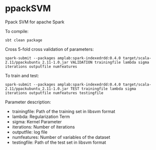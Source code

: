 # ppackSVM
Ppack SVM for apache Spark

To compile:

    sbt clean package


Cross 5-fold cross validation of parameters:

    spark-submit --packages amplab:spark-indexedrdd:0.4.0 target/scala-2.11/ppackubuntu_2.11-1.0.jar VALIDATION trainingfile lambda sigma iterations outputfile numfeatures
    
    
To train and test:

    spark-submit --packages amplab:spark-indexedrdd:0.4.0 target/scala-2.11/ppackubuntu_2.11-1.0.jar TEST trainingfile lambda sigma iterations outputfile numfeatures testingfile
    
Parameter description:

 - trainingfile: Path of the training set in libsvm format
 - lambda: Regularization Term
 - sigma: Kernel Parameter
 - iterations: Number of iterations
 - outputfile: log file
 - numfeatures: Number of variables of the dataset
 - testingfile: Path of the test set in libsvm format
